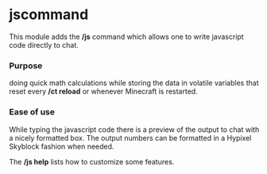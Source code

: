 # jscommand
This module adds the **/js** command which allows one to write javascript code directly to chat.

### Purpose
doing quick math calculations while storing the data in volatile variables that reset every **/ct reload** or whenever Minecraft is restarted. 

### Ease of use
While typing the javascript code there is a preview of the output to chat with a nicely formatted box. 
The output numbers can be formatted in a Hypixel Skyblock fashion when needed.

The **/js help** lists how to customize some features.
